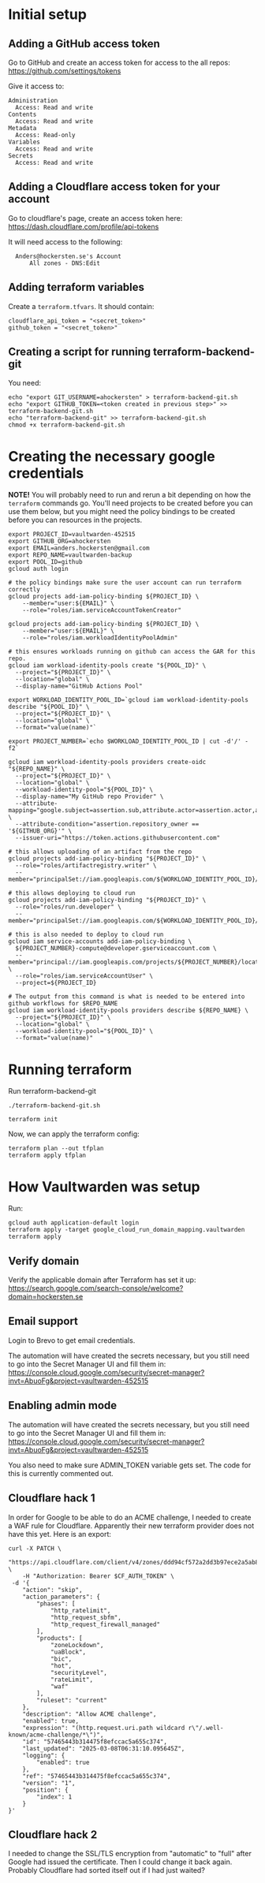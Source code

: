 # Initial setup

## Adding a GitHub access token

Go to GitHub and create an access token for access to the all repos: https://github.com/settings/tokens

Give it access to:
```
Administration
  Access: Read and write
Contents
  Access: Read and write
Metadata
  Access: Read-only
Variables
  Access: Read and write
Secrets
  Access: Read and write
```

## Adding a Cloudflare access token for your account

Go to cloudflare's page, create an access token here: https://dash.cloudflare.com/profile/api-tokens

It will need access to the following:
```
  Anders@hockersten.se's Account
      All zones - DNS:Edit
```

## Adding terraform variables

Create a `terraform.tfvars`. It should contain:

```
cloudflare_api_token = "<secret_token>"
github_token = "<secret_token>"
```

## Creating a script for running terraform-backend-git

You need:
```
echo "export GIT_USERNAME=ahockersten" > terraform-backend-git.sh
echo "export GITHUB_TOKEN=<token created in previous step>" >> terraform-backend-git.sh
echo "terraform-backend-git" >> terraform-backend-git.sh
chmod +x terraform-backend-git.sh
```

# Creating the necessary google credentials

**NOTE!** You will probably need to run and rerun a bit depending on how the `terraform` commands go. You'll need projects to be created before you can use them below, but you might need the policy bindings to be created before you can resources in the projects.

```
export PROJECT_ID=vaultwarden-452515
export GITHUB_ORG=ahockersten
export EMAIL=anders.hockersten@gmail.com
export REPO_NAME=vaultwarden-backup
export POOL_ID=github
gcloud auth login

# the policy bindings make sure the user account can run terraform correctly
gcloud projects add-iam-policy-binding ${PROJECT_ID} \
    --member="user:${EMAIL}" \
    --role="roles/iam.serviceAccountTokenCreator"

gcloud projects add-iam-policy-binding ${PROJECT_ID} \
    --member="user:${EMAIL}" \
    --role="roles/iam.workloadIdentityPoolAdmin"

# this ensures workloads running on github can access the GAR for this repo.
gcloud iam workload-identity-pools create "${POOL_ID}" \
  --project="${PROJECT_ID}" \
  --location="global" \
  --display-name="GitHub Actions Pool"

export WORKLOAD_IDENTITY_POOL_ID=`gcloud iam workload-identity-pools describe "${POOL_ID}" \
  --project="${PROJECT_ID}" \
  --location="global" \
  --format="value(name)"`

export PROJECT_NUMBER=`echo $WORKLOAD_IDENTITY_POOL_ID | cut -d'/' -f2`

gcloud iam workload-identity-pools providers create-oidc "${REPO_NAME}" \
  --project="${PROJECT_ID}" \
  --location="global" \
  --workload-identity-pool="${POOL_ID}" \
  --display-name="My GitHub repo Provider" \
  --attribute-mapping="google.subject=assertion.sub,attribute.actor=assertion.actor,attribute.repository=assertion.repository,attribute.repository_owner=assertion.repository_owner" \
  --attribute-condition="assertion.repository_owner == '${GITHUB_ORG}'" \
  --issuer-uri="https://token.actions.githubusercontent.com"

# this allows uploading of an artifact from the repo
gcloud projects add-iam-policy-binding "${PROJECT_ID}" \
  --role="roles/artifactregistry.writer" \
  --member="principalSet://iam.googleapis.com/${WORKLOAD_IDENTITY_POOL_ID}/attribute.repository/${GITHUB_ORG}/${REPO_NAME}"

# this allows deploying to cloud run
gcloud projects add-iam-policy-binding "${PROJECT_ID}" \
  --role="roles/run.developer" \
  --member="principalSet://iam.googleapis.com/${WORKLOAD_IDENTITY_POOL_ID}/attribute.repository/${GITHUB_ORG}/${REPO_NAME}"

# this is also needed to deploy to cloud run
gcloud iam service-accounts add-iam-policy-binding \
  ${PROJECT_NUMBER}-compute@developer.gserviceaccount.com \
  --member="principal://iam.googleapis.com/projects/${PROJECT_NUMBER}/locations/global/workloadIdentityPools/${POOL_ID}/subject/repo:${GITHUB_ORG}/${REPO_NAME}:ref:refs/heads/main" \
  --role="roles/iam.serviceAccountUser" \
  --project=${PROJECT_ID}

# The output from this command is what is needed to be entered into github workflows for $REPO_NAME
gcloud iam workload-identity-pools providers describe ${REPO_NAME} \
  --project="${PROJECT_ID}" \
  --location="global" \
  --workload-identity-pool="${POOL_ID}" \
  --format="value(name)"
```

# Running terraform

Run terraform-backend-git
```
./terraform-backend-git.sh
```

```
terraform init
```

Now, we can apply the terraform config:

```
terraform plan --out tfplan
terraform apply tfplan
```

# How Vaultwarden was setup

Run:
```
gcloud auth application-default login
terraform apply -target google_cloud_run_domain_mapping.vaultwarden
terraform apply
```

## Verify domain

Verify the applicable domain after Terraform has set it up: https://search.google.com/search-console/welcome?domain=hockersten.se

## Email support

Login to Brevo to get email credentials.

The automation will have created the secrets necessary, but you still need to go into the Secret Manager UI and fill them in:
https://console.cloud.google.com/security/secret-manager?invt=AbuoFg&project=vaultwarden-452515

## Enabling admin mode

The automation will have created the secrets necessary, but you still need to go into the Secret Manager UI and fill them in:
https://console.cloud.google.com/security/secret-manager?invt=AbuoFg&project=vaultwarden-452515

You also need to make sure ADMIN_TOKEN variable gets set. The code for this is currently commented out.

## Cloudflare hack 1

In order for Google to be able to do an ACME challenge, I needed to create a WAF rule for Cloudflare. Apparently their new terraform provider does not have this yet. Here is an export:

```
curl -X PATCH \
	"https://api.cloudflare.com/client/v4/zones/ddd94cf572a2dd3b97ece2a5ab86f8c1/rulesets/da8a379072a24ef0a2ee4fcdc514fecd/rules/57465443b314475f8efccac5a655c374" \
	-H "Authorization: Bearer $CF_AUTH_TOKEN" \
 -d '{
    "action": "skip",
    "action_parameters": {
        "phases": [
            "http_ratelimit",
            "http_request_sbfm",
            "http_request_firewall_managed"
        ],
        "products": [
            "zoneLockdown",
            "uaBlock",
            "bic",
            "hot",
            "securityLevel",
            "rateLimit",
            "waf"
        ],
        "ruleset": "current"
    },
    "description": "Allow ACME challenge",
    "enabled": true,
    "expression": "(http.request.uri.path wildcard r\"/.well-known/acme-challenge/*\")",
    "id": "57465443b314475f8efccac5a655c374",
    "last_updated": "2025-03-08T06:31:10.095645Z",
    "logging": {
        "enabled": true
    },
    "ref": "57465443b314475f8efccac5a655c374",
    "version": "1",
    "position": {
        "index": 1
    }
}'
```

## Cloudflare hack 2

I needed to change the SSL/TLS encryption from "automatic" to "full" after Google had issued the certificate. Then I could change it back again. Probably Cloudflare had sorted itself out if I had just waited?
